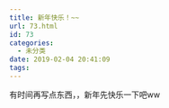 ```yaml
---
title: 新年快乐！~~
url: 73.html
id: 73
categories:
  - 未分类
date: 2019-02-04 20:41:09
tags:
---
```


有时间再写点东西，，新年先快乐一下吧ww